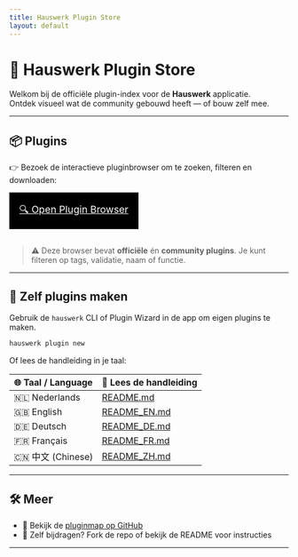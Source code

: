 ```yaml
---
title: Hauswerk Plugin Store
layout: default
---
```


<link rel="stylesheet" href="style.css">

# 🧰 Hauswerk Plugin Store

Welkom bij de officiële plugin-index voor de **Hauswerk** applicatie.  
Ontdek visueel wat de community gebouwd heeft — of bouw zelf mee.

---

## 📦 Plugins

👉 Bezoek de interactieve pluginbrowser om te zoeken, filteren en downloaden:

<a href="plugin_browser.html" class="button" style="font-size:1.1rem; padding: 1rem; display: inline-block; border: 2px solid black; background: #000; color: #fff; margin-bottom: 1rem;">
🔍 Open Plugin Browser
</a>

> ⚠️ Deze browser bevat **officiële** én **community plugins**. Je kunt filteren op tags, validatie, naam of functie.

---

## 🧠 Zelf plugins maken

Gebruik de `hauswerk` CLI of Plugin Wizard in de app om eigen plugins te maken.

```bash
hauswerk plugin new
```

Of lees de handleiding in je taal:

| 🌐 Taal / Language | 📖 Lees de handleiding |
|-------------------|------------------------|
| 🇳🇱 Nederlands     | [README.md](../README.md)        |
| 🇬🇧 English        | [README_EN.md](README_EN.md)      |
| 🇩🇪 Deutsch        | [README_DE.md](README_DE.md)      |
| 🇫🇷 Français       | [README_FR.md](README_FR.md)      |
| 🇨🇳 中文 (Chinese) | [README_ZH.md](README_ZH.md)      |

---

## 🛠️ Meer
- 💾 Bekijk de [pluginmap op GitHub](https://github.com/michligtenberg2/hauswerk-plugins/)
- 🧪 Zelf bijdragen? Fork de repo of bekijk de README voor instructies

---
